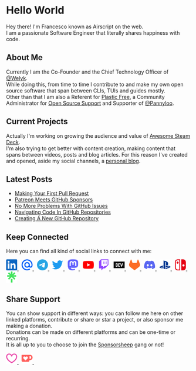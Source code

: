 # Hello World
Hey there! I'm Francesco known as Airscript on the web.  
I am a passionate Software Engineer that literally shares happiness with code.

## About Me
Currently I am the Co-Founder and the Chief Technology Officer of [@Welyk](https://www.linkedin.com/company/welyk/).  
While doing this, from time to time I contribute to and make my own open source software that span between CLIs, TUIs and guides mostly.  
Other than that I am also a Referent for [Plastic Free](https://www.plasticfreeonlus.it/), a Community Administrator for [Open Source Support](https://t.me/ptkdev_support_italian) and Supporter of [@Pannyloo](https://instagram.com/pannyloo).

## Current Projects
Actually I'm working on growing the audience and value of [Awesome Steam Deck](https://github.com/airscripts/awesome-steam-deck).  
I'm also trying to get better with content creation, making content that spans between videos, posts and blog articles.
For this reason I've created and opened, aside my social channels, a [personal blog](https://blog.airscript.it).

## Latest Posts
- [Making Your First Pull Request](https://dev.to/airscript/making-your-first-pull-request-4ahc)
- [Patreon Meets GitHub Sponsors](https://dev.to/airscript/patreon-meets-github-sponsors-2mha)
- [No More Problems With GitHub Issues](https://dev.to/airscript/no-more-problems-with-github-issues-20ne)
- [Navigating Code In GitHub Repositories](https://dev.to/airscript/navigating-code-in-github-repositories-10km)
- [Creating A New GitHub Repository](https://dev.to/airscript/creating-a-new-repository-4ff3)

## Keep Connected
Here you can find all kind of social links to connect with me:  

<a href="https://www.linkedin.com/in/airscript" target="blank">
  <img src="https://raw.githubusercontent.com/airscripts/assets/main/images/linkedin.svg" alt="LinkedIn" width="30px"/>
</a>&nbsp;
<a href="mailto:francesco@airscript.it" target="blank">
  <img src="https://raw.githubusercontent.com/airscripts/assets/main/images/email.svg" alt="Email" width="30px"/>
</a>&nbsp;
<a href="https://t.me/airscript" target="blank">
  <img src="https://raw.githubusercontent.com/airscripts/assets/main/images/telegram.svg" alt="Telegram" width="30px"/>
</a>&nbsp;
<a href="https://x.com/airscript" target="blank">
  <img src="https://raw.githubusercontent.com/airscripts/assets/main/images/twitter.svg" alt="Twitter" width="30px" />
</a>&nbsp;
<a href="https://fosstodon.org/@airscript/" target="blank">
  <img src="https://raw.githubusercontent.com/airscripts/assets/main/images/mastodon.svg" alt="Mastodon" width="30px" />
</a>&nbsp;
<a href="https://www.youtube.com/@airscripts" target="blank">
  <img src="https://raw.githubusercontent.com/airscripts/assets/main/images/youtube.svg" alt="YouTube" width="30px" />
</a>&nbsp;
<a href="https://www.twitch.tv/airscript" target="blank">
  <img src="https://raw.githubusercontent.com/airscripts/assets/main/images/twitch.svg" alt="Twitch" width="30px" />
</a>&nbsp;
<a href="https://dev.to/airscript" target="blank">
  <img src="https://raw.githubusercontent.com/airscripts/assets/main/images/devdotto.svg" alt="Devdotto" width="30px" />
</a>&nbsp;
<a href="https://gitlab.com/airscripts" target="blank">
  <img src="https://raw.githubusercontent.com/airscripts/assets/main/images/gitlab.svg" alt="GitLab" width="30px" />
</a>&nbsp;
<a href="https://discord.com/users/696734789520064552" target="blank">
  <img src="https://raw.githubusercontent.com/airscripts/assets/main/images/discord.svg" alt="Discord" width="30px" />
</a>&nbsp;
<a href="https://psnprofiles.com/Airscript" target="blank">
  <img src="https://raw.githubusercontent.com/airscripts/assets/main/images/playstation.svg" alt="PlayStation" width="30px" />
</a>&nbsp;
<a href="https://tinyurl.com/nintendo-switch-airscript" target="blank">
  <img src="https://raw.githubusercontent.com/airscripts/assets/main/images/nintendo-switch.svg" alt="Nintendo Switch" width="30px" />
</a>&nbsp;
<a href="https://linktr.ee/airscript" target="blank">
  <img src="https://raw.githubusercontent.com/airscripts/assets/main/images/linktree.svg" alt="Linktree" width="30px" />
</a>

## Share Support
You can show support in different ways: you can follow me here on other linked platforms, contribute or share or star a project, or also sponsor me making a donation.  
Donations can be made on different platforms and can be one-time or recurring.  
It is all up to you to choose to join the [Sponsorsheep](https://github.com/airscripts/sponsorsheep) gang or not!

<a href="https://sponsor.airscript.it" target="blank">
  <img src="https://raw.githubusercontent.com/airscripts/assets/main/images/github-sponsors.svg" alt="GitHub Sponsors" width="30px" />
</a>&nbsp;
<a href="https://kofi.airscript.it" target="blank">
  <img src="https://raw.githubusercontent.com/airscripts/assets/main/images/kofi.svg" alt="Kofi" width="30px" />
</a>&nbsp;
